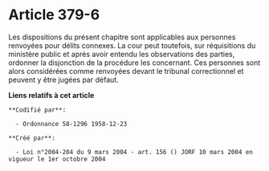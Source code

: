 # Article 379-6

Les dispositions du présent chapitre sont applicables aux personnes renvoyées pour délits connexes. La cour peut toutefois,
sur réquisitions du ministère public et après avoir entendu les observations des parties, ordonner la disjonction de la
procédure les concernant. Ces personnes sont alors considérées comme renvoyées devant le tribunal correctionnel et peuvent y
être jugées par défaut.

**Liens relatifs à cet article**

	**Codifié par**:

	  - Ordonnance 58-1296 1958-12-23

	**Créé par**:

	  - Loi n°2004-204 du 9 mars 2004 - art. 156 () JORF 10 mars 2004 en vigueur le 1er octobre 2004
